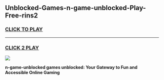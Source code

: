 
## Unblocked-Games-n-game-unblocked-Play-Free-rins2
<h3>
<a href="https://premium76.site?title=n-game-unblocked&ref=10A">CLICK TO PLAY</a></h3>
<hr>

<h3>
<a href="https://premium76.site?title=n-game-unblocked&ref=10A">CLICK 2 PLAY</a>
  
</h3>

<a href="https://premium76.site?title=n-game-unblocked&ref=10A"><img src="https://clearcache.store/games.png"></a>


**n-game-unblocked games unblocked: Your Gateway to Fun and Accessible Online Gaming**
